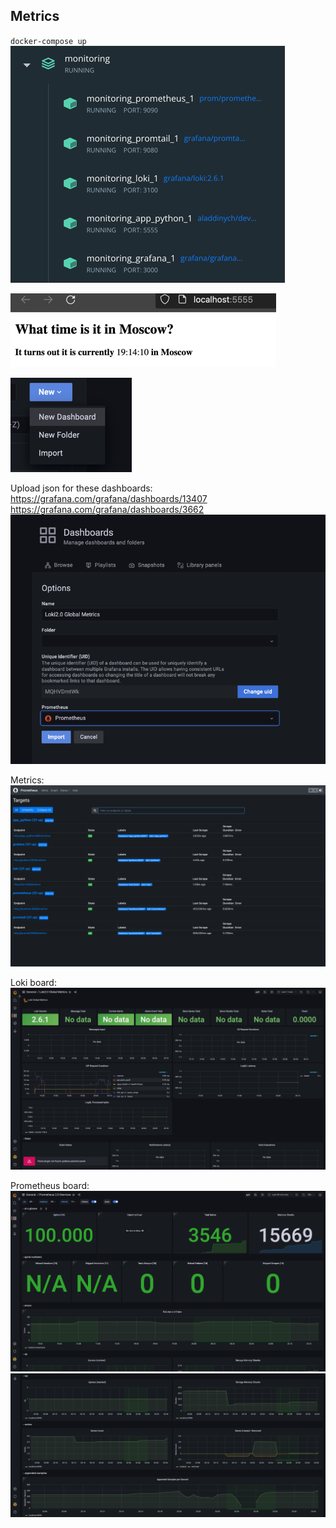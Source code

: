 ## Metrics
`docker-compose up`
![img.png](img_lab8/img.png)

![img_1.png](img_lab8/img_1.png)

![img_2.png](img_lab8/img_2.png)

Upload json for these dashboards:
https://grafana.com/grafana/dashboards/13407
https://grafana.com/grafana/dashboards/3662
![img_4.png](img_lab8/img_4.png)

Metrics:
![img_7.png](img_lab8/img_7.png)

Loki board:
![img_5.png](img_lab8/img_5.png)

Prometheus board:
![img_6.png](img_lab8/img_6.png)
![img_8.png](img_lab8/img_8.png)